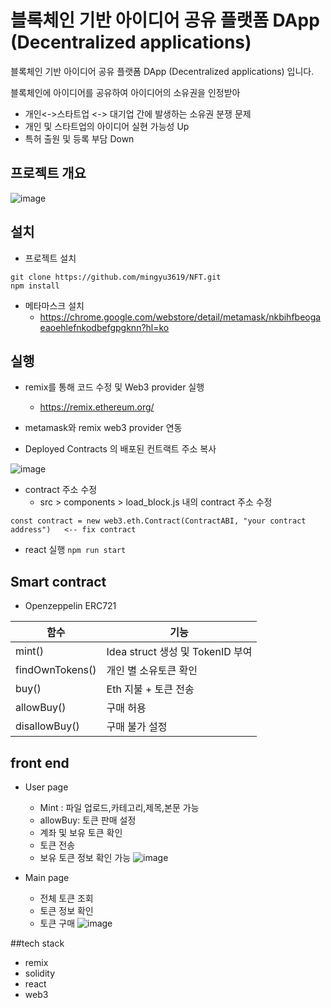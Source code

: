 # 블록체인 기반 아이디어 공유 플랫폼 DApp (Decentralized applications)

블록체인 기반 아이디어 공유 플랫폼 DApp (Decentralized applications) 입니다.

블록체인에 아이디어를 공유하여 아이디어의 소유권을 인정받아 

- 개인<->스타트업 <-> 대기업 간에 발생하는 소유권 분쟁 문제
- 개인 및 스타트업의 아이디어 실현 가능성 Up
- 특허 출원 및 등록 부담 Down

## 프로젝트 개요

![image](https://user-images.githubusercontent.com/86222639/149949157-fb82db2a-f6d9-446d-b2f4-75551a2cd10f.png)

## 설치
+ 프로젝트 설치
```
git clone https://github.com/mingyu3619/NFT.git
npm install
```

+ 메타마스크 설치
  + https://chrome.google.com/webstore/detail/metamask/nkbihfbeogaeaoehlefnkodbefgpgknn?hl=ko


## 실행

+ remix를 통해 코드 수정 및 Web3 provider 실행
  + https://remix.ethereum.org/ 

+ metamask와 remix web3 provider 연동

+ Deployed Contracts 의 배포된 컨트랙트 주소 복사

![image](https://user-images.githubusercontent.com/86222639/149972408-225dd0d5-40e1-4531-8446-4754bc6f35b8.png)

+ contract 주소 수정
  + src > components > load_block.js 내의 contract 주소 수정
  
``
const contract = new web3.eth.Contract(ContractABI, "your contract address")   <-- fix contract
`` 
+ react 실행 
``
npm run start
``
## Smart contract

+ Openzeppelin ERC721 

|함수|기능|
|---|---|
|mint()| Idea struct 생성 및  TokenID 부여|
|findOwnTokens()| 개인 별 소유토큰 확인|
|buy()| Eth 지불 + 토큰 전송|
|allowBuy()| 구매 허용|
|disallowBuy() | 구매 불가 설정|

## front end

+ User page
  - Mint : 파일 업로드,카테고리,제목,본문 가능
  - allowBuy: 토큰 판매 설정
  - 계좌 및 보유 토큰 확인 
  - 토큰 전송
  - 보유 토큰 정보 확인 가능
![image](https://user-images.githubusercontent.com/86222639/149951794-49dedd6e-63a0-4216-9dad-404260a5efa4.png)


+ Main page
  - 전체 토큰 조회
  - 토큰 정보 확인
  - 토큰 구매
![image](https://user-images.githubusercontent.com/86222639/149952646-7acbb0a6-312d-4271-bd15-aa397fdd2106.png)


##tech stack

+ remix
+ solidity
+ react
+ web3

